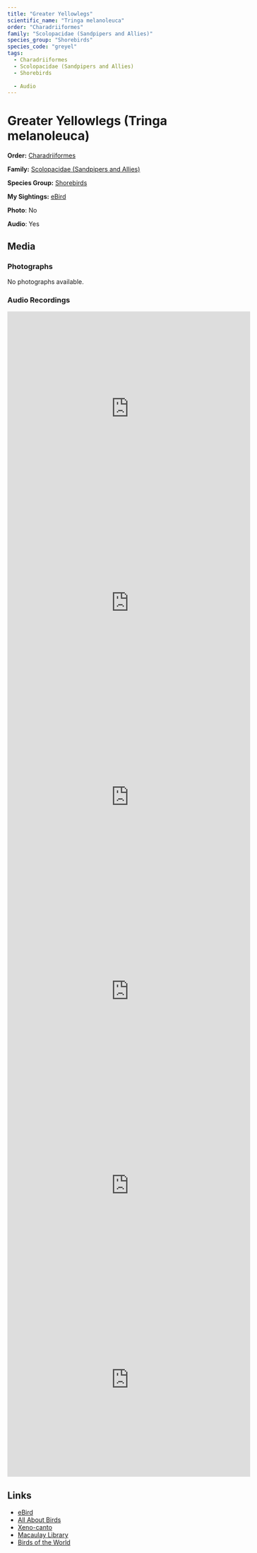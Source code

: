 ```yaml
---
title: "Greater Yellowlegs"
scientific_name: "Tringa melanoleuca"
order: "Charadriiformes"
family: "Scolopacidae (Sandpipers and Allies)"
species_group: "Shorebirds"
species_code: "greyel"
tags: 
  - Charadriiformes
  - Scolopacidae (Sandpipers and Allies)
  - Shorebirds
  
  - Audio
---
```


# Greater Yellowlegs (Tringa melanoleuca)

**Order:** [Charadriiformes](/tags/charadriiformes)

**Family:** [Scolopacidae (Sandpipers and Allies)](/tags/scolopacidae-sandpipers-and-allies)

**Species Group:** [Shorebirds](/tags/shorebirds)

**My Sightings:** [eBird](https://ebird.org/lifelist?r=world&time=life&spp=greyel)

**Photo**: No 

**Audio**: Yes

## Media
### Photographs
No photographs available.

### Audio Recordings
<iframe src="https://macaulaylibrary.org/asset/626557653/embed" width="550" height="440" frameborder="0" allowfullscreen></iframe>
<iframe src="https://macaulaylibrary.org/asset/626618150/embed" width="550" height="440" frameborder="0" allowfullscreen></iframe>
<iframe src="https://macaulaylibrary.org/asset/626684975/embed" width="550" height="440" frameborder="0" allowfullscreen></iframe>
<iframe src="https://macaulaylibrary.org/asset/626684976/embed" width="550" height="440" frameborder="0" allowfullscreen></iframe>
<iframe src="https://macaulaylibrary.org/asset/626917174/embed" width="550" height="440" frameborder="0" allowfullscreen></iframe>
<iframe src="https://macaulaylibrary.org/asset/626917175/embed" width="550" height="440" frameborder="0" allowfullscreen></iframe>

## Links
* [eBird](https://ebird.org/species/greyel) 
* [All About Birds](https://www.allaboutbirds.org/guide/greyel) 
* [Xeno-canto](https://www.xeno-canto.org/species/tringa-melanoleuca) 
* [Macaulay Library](https://search.macaulaylibrary.org/catalog?taxonCode=greyel&sort=rating_rank_desc)
* [Birds of the World](https://birdsoftheworld.org/bow/species/greyel)
